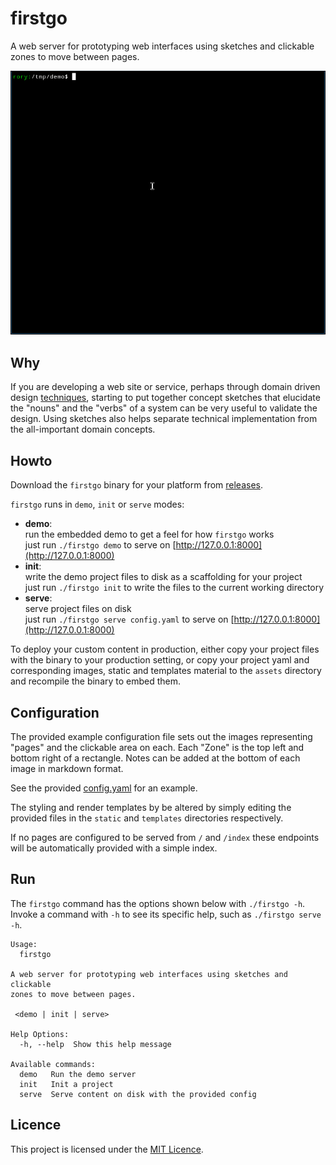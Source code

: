 # firstgo

A web server for prototyping web interfaces using sketches and clickable
zones to move between pages.

![](recording.gif)

## Why

If you are developing a web site or service, perhaps through domain
driven design [techniques](https://en.wikipedia.org/wiki/Event_storming),
starting to put together concept sketches that elucidate the "nouns" and
the "verbs" of a system can be very useful to validate the design. Using
sketches also helps separate technical implementation from the
all-important domain concepts.

## Howto

Download the `firstgo` binary for your platform from
[releases](https://github.com/rorycl/firstgo/releases).

`firstgo` runs in `demo`, `init` or `serve` modes:

* **demo**:  
  run the embedded demo to get a feel for how `firstgo` works  
  just run `./firstgo demo` to serve on 
  [http://127.0.0.1:8000](http://127.0.0.1:8000)
* **init**:  
  write the demo project files to disk as a scaffolding for your
  project   
  just run `./firstgo init` to write the files to the current working
  directory
* **serve**:  
  serve project files on disk  
  just run `./firstgo serve config.yaml` to serve on 
  [http://127.0.0.1:8000](http://127.0.0.1:8000)

To deploy your custom content in production, either copy your project
files with the binary to your production setting, or copy your project
yaml and corresponding images, static and templates material to the
`assets` directory and recompile the binary to embed them.

## Configuration

The provided example configuration file sets out the images representing
"pages" and the clickable area on each. Each "Zone" is the top left and
bottom right of a rectangle. Notes can be added at the bottom of each
image in markdown format.

See the provided [config.yaml](./config.yaml) for an example.

The styling and render templates by be altered by simply editing the
provided files in the `static` and `templates` directories respectively.

If no pages are configured to be served from `/` and `/index` these
endpoints will be automatically provided with a simple index.

## Run

The `firstgo` command has the options shown below with `./firstgo -h`.
Invoke a command with `-h` to see its specific help, such as `./firstgo
serve -h`.

```
Usage:
  firstgo 

A web server for prototyping web interfaces using sketches and clickable
zones to move between pages.

 <demo | init | serve>

Help Options:
  -h, --help  Show this help message

Available commands:
  demo   Run the demo server
  init   Init a project
  serve  Serve content on disk with the provided config

```

## Licence

This project is licensed under the [MIT Licence](LICENCE).
